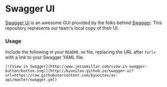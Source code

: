 # Swagger UI

[Swagger UI](http://swagger.io/swagger-ui/) is an awesome GUI provided by the folks behind [Swagger](http://swagger.io/). This repository represents our team's local copy of their UI.

### Usage
Include the following in your `README.md` file, replacing the URL after `?url=` with a link to your Swagger YAML file.

```
[![View in Swagger](http://www.jessemillar.com/view-in-swagger-button/button.svg)](http://byuoitav.github.io/swagger-ui?url=https://raw.githubusercontent.com/byuoitav/av-api/master/swagger.yml)
```
